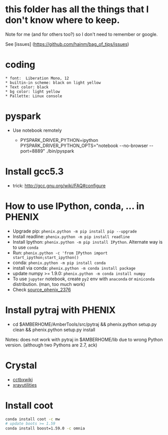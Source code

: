 # this folder has all the things that I don't know where to keep.

Note for me (and for others too?) so I don't need to remember or google.

See [issues] (https://github.com/hainm/bag_of_tips/issues)

coding
======
    * font:  Liberation Mono, 12
    * builtin-in scheme: black on light yellow
    * Text color: black
    * bg color: light yellow
    * Pallette: Linux console
    
pyspark
=======

- Use notebook remotely

    * PYSPARK_DRIVER_PYTHON=ipython \
      PYSPARK_DRIVER_PYTHON_OPTS="notebook --no-browser --port=8889" ./bin/pyspark

Install gcc5.3
==============

- trick: http://gcc.gnu.org/wiki/FAQ#configure

How to use IPython, conda, ... in PHENIX
=========================================

- Upgrade pip: `phenix.python -m pip install pip --upgrade`
- Install readline: `phenix.python -m pip install readline`
- Install Ipython: `phenix.python -m pip install IPython`. Alternate way is to use `conda`
- Run: `phenix.python -c 'from IPython import start_ipython;start_ipython()`
- conda: `phenix.python -m pip install conda`
- install via conda: `phenix.python -m conda install package`
- update numpy >= 1.9.0: `phenix.python -m conda install numpy`
- To use `jupyter` notebook, create `py2` env with `anaconda` or `miniconda` distribution. (man, too much work)
- Check [source_phenix_2376](https://github.com/hainm/notes/blob/master/phenix/source_phenix_2376.sh)

Install pytraj with PHENIX
===========================

- cd $AMBERHOME/AmberTools/src/pytraj && phenix.python setup.py clean && phenix.python setup.py install

Notes: does not work with pytraj in $AMBERHOME/lib due to wrong Python version. (although two Pythons are 2.7, ack)

Crystal
=======
- [cctbxwiki](http://cctbxwiki.bravais.net/CCTBX_Wiki)
- [xrayutilities](http://xrayutilities.sourceforge.net/index.html)

Install coot
============
```bash
conda install coot -c mw
# update boots >= 1.59
conda install boost=1.59.0 -c omnia
